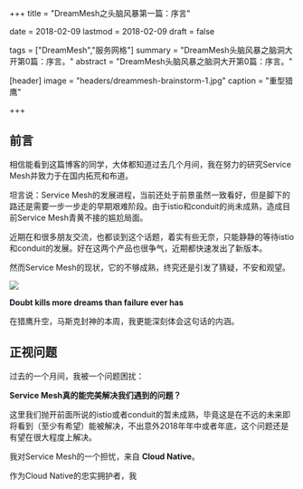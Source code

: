 +++
title = "DreamMesh之头脑风暴第一篇：序言"

date = 2018-02-09
lastmod = 2018-02-09
draft = false

tags = ["DreamMesh","服务网格"]
summary = "DreamMesh头脑风暴之脑洞大开第0篇：序言。"
abstract = "DreamMesh头脑风暴之脑洞大开第0篇：序言。"

[header]
image = "headers/dreammesh-brainstorm-1.jpg"
caption = "重型猎鹰"

+++

## 前言

相信能看到这篇博客的同学，大体都知道过去几个月间，我在努力的研究Service Mesh并致力于在国内拓荒和布道。

坦言说：Service Mesh的发展进程，当前还处于前景虽然一致看好，但是脚下的路还是需要一步一步走的早期艰难阶段。由于istio和conduit的尚未成熟，造成目前Service Mesh青黄不接的尴尬局面。

近期在和很多朋友交流，也都谈到这个话题，着实有些无奈，只能静静的等待istio和conduit的发展。好在这两个产品也很争气，近期都快速发出了新版本。

然而Service Mesh的现状，它的不够成熟，终究还是引发了猜疑，不安和观望。

![](images/doubt-kills-dreams.jpg)

**Doubt kills more dreams than failure ever has**

在猎鹰升空，马斯克封神的本周，我更能深刻体会这句话的内涵。

## 正视问题

过去的一个月间，我被一个问题困扰：

**Service Mesh真的能完美解决我们遇到的问题？**

这里我们抛开前面所说的istio或者conduit的暂未成熟，毕竟这是在不远的未来即将看到（至少有希望）能被解决，不出意外2018年年中或者年底，这个问题还是有望在很大程度上解决。

我对Service Mesh的一个担忧，来自 **Cloud Native**。

作为Cloud Native的忠实拥护者，我






